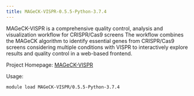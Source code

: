 ```yaml
---
title: MAGeCK-VISPR-0.5.5-Python-3.7.4
---
```

MAGeCK-VISPR is a comprehensive quality control, analysis and visualization workflow for CRISPR/Cas9 screens The workflow combines the MAGeCK algorithm to identify essential genes from CRISPR/Cas9 screens considering multiple conditions with VISPR to interactively explore results and quality control in a web-based frontend.

Project Homepage: [MAGeCK-VISPR](https://bitbucket.org/liulab/mageck-vispr/)

Usage:
```
module load MAGeCK-VISPR/0.5.5-Python-3.7.4
```
